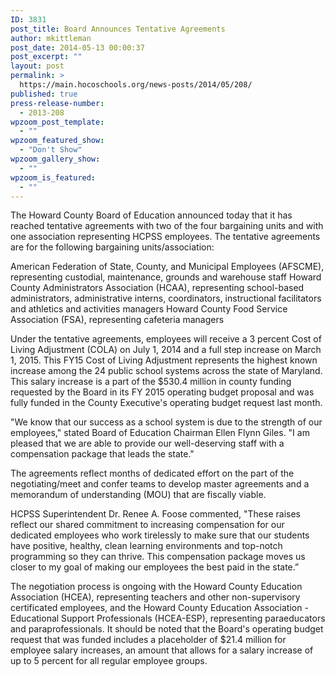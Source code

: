 ```yaml
---
ID: 3831
post_title: Board Announces Tentative Agreements
author: mkittleman
post_date: 2014-05-13 00:00:37
post_excerpt: ""
layout: post
permalink: >
  https://main.hocoschools.org/news-posts/2014/05/208/
published: true
press-release-number:
  - 2013-208
wpzoom_post_template:
  - ""
wpzoom_featured_show:
  - "Don't Show"
wpzoom_gallery_show:
  - ""
wpzoom_is_featured:
  - ""
---
```

The Howard County Board of Education announced today that it has reached tentative agreements with two of the four bargaining units and with one association representing HCPSS employees. The tentative agreements are for the following bargaining units/association:

American Federation of State, County, and Municipal Employees (AFSCME), representing custodial, maintenance, grounds and warehouse staff
Howard County Administrators Association (HCAA), representing school-based administrators, administrative interns, coordinators, instructional facilitators and athletics and activities managers
Howard County Food Service Association (FSA), representing cafeteria managers

Under the tentative agreements, employees will receive a 3 percent Cost of Living Adjustment (COLA) on July 1, 2014 and a full step increase on March 1, 2015. This FY15 Cost of Living Adjustment represents the highest known increase among the 24 public school systems across the state of Maryland. This salary increase is a part of the $530.4 million in county funding requested by the Board in its FY 2015 operating budget proposal and was fully funded in the County Executive's operating budget request last month.

"We know that our success as a school system is due to the strength of our employees," stated Board of Education Chairman Ellen Flynn Giles. "I am pleased that we are able to provide our well-deserving staff with a compensation package that leads the state."

The agreements reflect months of dedicated effort on the part of the negotiating/meet and confer teams to develop master agreements and a memorandum of understanding (MOU) that are fiscally viable.

HCPSS Superintendent Dr. Renee A. Foose commented, "These raises reflect our shared commitment to increasing compensation for our dedicated employees who work tirelessly to make sure that our students have positive, healthy, clean learning environments and top-notch programming so they can thrive. This compensation package moves us closer to my goal of making our employees the best paid in the state.”

The negotiation process is ongoing with the Howard County Education Association (HCEA), representing teachers and other non-supervisory certificated employees, and the Howard County Education Association - Educational Support Professionals (HCEA-ESP), representing paraeducators and paraprofessionals. It should be noted that the Board's operating budget request that was funded includes a placeholder of $21.4 million for employee salary increases, an amount that allows for a salary increase of up to 5 percent for all regular employee groups.